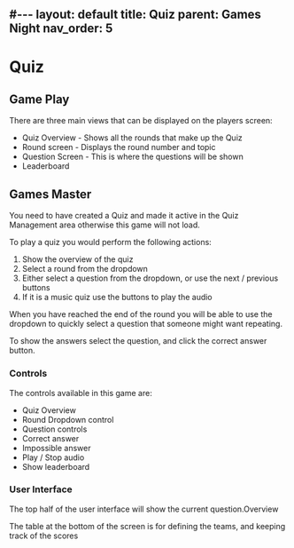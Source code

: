 #---
layout: default
title: Quiz
parent: Games Night
nav_order: 5
---

# Quiz

## Game Play
There are three main views that can be displayed on the players screen:

* Quiz Overview - Shows all the rounds that make up the Quiz
* Round screen - Displays the round number and topic
* Question Screen - This is where the questions will be shown
* Leaderboard

## Games Master
You need to have created a Quiz and made it active in the Quiz Management area otherwise this
game will not load.

To play a quiz you would perform the following actions:

1. Show the overview of the quiz
2. Select a round from the dropdown
3. Either select a question from the dropdown, or use the next / previous buttons
4. If it is a music quiz use the buttons to play the audio

When you have reached the end of the round you will be able to use the dropdown to quickly select
a question that someone might want repeating.

To show the answers select the question, and click the correct answer button.

### Controls
The controls available in this game are:

* Quiz Overview
* Round Dropdown control
* Question controls
* Correct answer
* Impossible answer
* Play / Stop audio
* Show leaderboard

### User Interface
The top half of the user interface will show the current question.Overview

The table at the bottom of the screen is for defining the teams, and keeping track of the scores